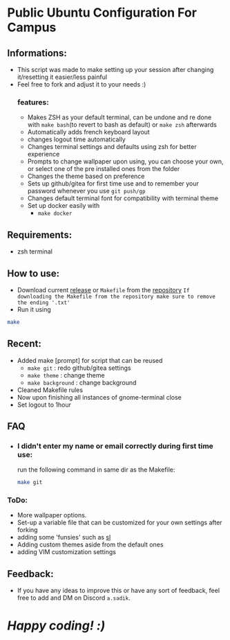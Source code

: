 # Public Ubuntu Configuration For Campus
## Informations:
 - This script was made to make setting up your session after changing it/resetting it easier/less painful
 - Feel free to fork and adjust it to your needs :)
      ### features:
      + Makes ZSH as your default terminal, can be undone and re done with `make bash`(to revert to bash as default) or `make zsh` afterwards 
      + Automatically adds french keyboard layout
      + changes logout time automatically
      + Changes terminal settings and defaults using zsh for better experience
      + Prompts to change wallpaper upon using, you can choose your own, or select one of the pre installed ones from the folder
      + Changes the theme based on preference
      + Sets up github/gitea for first time use and to remember your password whenever you use `git push/gp`
      + Changes default terminal font for compatibility with terminal theme
      + Set up docker easily with
        - `make docker`

## Requirements:
- zsh terminal
  
## How to use:
- Download current [release](https://github.com/AmineS530/Config-maker/releases) or `Makefile` from the [repository](https://github.com/AmineS530/Config-maker/blob/main/Makefile)
  `If downloading the Makefile from the repository make sure to remove the ending '.txt'`
- Run it using
```zsh
make
```

## Recent:
  - Added make [prompt] for script that can be reused
      + `make git` : redo github/gitea settings
      + `make theme` : change theme
      + `make background` : change background
  - Cleaned Makefile rules
  - Now upon finishing all instances of gnome-terminal close
  - Set logout to 1hour

## FAQ
- ### I didn't enter my name or email correctly during first time use:
    run the following command in same dir as the Makefile:

    ```zsh
    make git
    ```

### ToDo:
- More wallpaper options.
- Set-up a variable file that can be customized for your own settings after forking
- adding some 'funsies' such as [sl](https://github.com/thekakester/sl)
- Adding custom themes aside from the default ones
- adding VIM customization settings

## Feedback:
- If you have any ideas to improve this or have any sort of feedback, feel free to add and DM on Discord `a.sadik`.

# ***Happy coding! :)***

